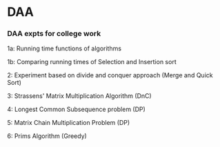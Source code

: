 # DAA
 ### DAA expts for college work

1a: Running time functions of algorithms

1b: Comparing running times of Selection and Insertion sort

2:  Experiment based on divide and conquer approach (Merge and Quick Sort)

3:  Strassens' Matrix Multiplication Algorithm (DnC)

4:  Longest Common Subsequence problem (DP)

5:  Matrix Chain Multiplication Problem (DP)

6:  Prims Algorithm (Greedy)
